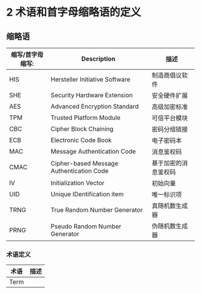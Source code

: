 # 2 术语和首字母缩略语的定义

## 缩略语

| 缩写/首字母缩写: | Description                              | 描述         |
| --------- | ---------------------------------------- | ---------- |
| HIS       | Hersteller Initiative Software           | 制造商倡议软件    |
| SHE       | Security Hardware Extension              | 安全硬件扩展     |
| AES       | Advanced Encryption Standard             | 高级加密标准     |
| TPM       | Trusted Platform Module                  | 可信平台模块     |
| CBC       | Cipher Block Chaining                    | 密码分组链接     |
| ECB       | Electronic Code Book                     | 电子密码本      |
| MAC       | Message Authentication Code              | 消息鉴权码      |
| CMAC      | Cipher-based Message Authentication Code | 基于加密的消息鉴权码 |
| IV        | Initialization Vector                    | 初始向量       |
| UID       | Unique IDentification item               | 唯一标识项      |
| TRNG      | True Random Number Generator             | 真随机数生成器    |
| PRNG      | Pseudo Random Number Generator           | 伪随机数生成器    |

### 术语定义

| 术语   | 描述 |
| ---- | -- |
| Term |    |

